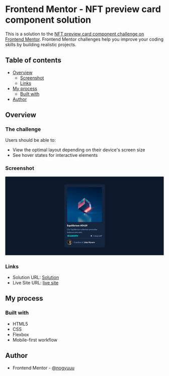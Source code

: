# Frontend Mentor - NFT preview card component solution

This is a solution to the [NFT preview card component challenge on Frontend Mentor](https://www.frontendmentor.io/challenges/nft-preview-card-component-SbdUL_w0U). Frontend Mentor challenges help you improve your coding skills by building realistic projects. 

## Table of contents

- [Overview](#overview)
  - [Screenshot](#screenshot)
  - [Links](#links)
- [My process](#my-process)
  - [Built with](#built-with)
- [Author](#author)

## Overview

### The challenge

Users should be able to:

- View the optimal layout depending on their device's screen size
- See hover states for interactive elements

### Screenshot

![](./screenshot.png)


### Links

- Solution URL: [Solution](https://github.com/nogyuuu/NFT-preview-card-FrontEndMentor)
- Live Site URL: [live site](https://nogyuuu.github.io/NFT-preview-card-FrontEndMentor/)

## My process

### Built with

- HTML5
- CSS
- Flexbox
- Mobile-first workflow

## Author

- Frontend Mentor - [@nogyuuu](https://www.frontendmentor.io/profile/nogyuuu)

